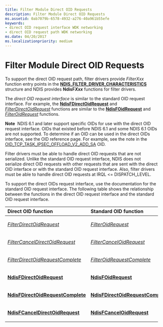 ```yaml
---
title: Filter Module Direct OID Requests
description: Filter Module Direct OID Requests
ms.assetid: 0ab7079b-6578-4932-a276-40a961b55efe
keywords:
- direct OID request interface WDK networking
- direct OID request path WDK networking
ms.date: 04/20/2017
ms.localizationpriority: medium
---
```


# Filter Module Direct OID Requests





To support the direct OID request path, filter drivers provide *FilterXxx* function entry points in the [**NDIS\_FILTER\_DRIVER\_CHARACTERISTICS**](/windows-hardware/drivers/ddi/ndis/ns-ndis-_ndis_filter_driver_characteristics) structure and NDIS provides **NdisF*Xxx*** functions for filter drivers.

The *direct OID request interface* is similar to the standard OID request interface. For example, the [**NdisFDirectOidRequest**](/windows-hardware/drivers/ddi/ndis/nf-ndis-ndisfdirectoidrequest) and [*FilterDirectOidRequest*](/windows-hardware/drivers/ddi/ndis/nc-ndis-filter_direct_oid_request) functions are similar to the [**NdisFOidRequest**](/windows-hardware/drivers/ddi/ndis/nf-ndis-ndisfoidrequest) and [*FilterOidRequest*](/windows-hardware/drivers/ddi/ndis/nc-ndis-filter_oid_request) functions.

**Note**  NDIS 6.1 and later support specific OIDs for use with the direct OID request interface. OIDs that existed before NDIS 6.1 and some NDIS 6.1 OIDs are not supported. To determine if an OID can be used in the direct OIDs interface, see the OID reference page. For example, see the note in the [OID\_TCP\_TASK\_IPSEC\_OFFLOAD\_V2\_ADD\_SA](./oid-tcp-task-ipsec-offload-v2-add-sa.md) OID.

 

Filter drivers must be able to handle direct OID requests that are not serialized. Unlike the standard OID request interface, NDIS does not serialize direct OID requests with other requests that are sent with the direct OID interface or with the standard OID request interface. Also, filter drivers must be able to handle direct OID requests at IRQL &lt;= DISPATCH\_LEVEL.

To support the direct OIDs request interface, use the documentation for the standard OID request interface. The following table shows the relationship between the functions in the direct OID request interface and the standard OID request interface.

<table>
<colgroup>
<col width="50%" />
<col width="50%" />
</colgroup>
<thead>
<tr class="header">
<th align="left">Direct OID function</th>
<th align="left">Standard OID function</th>
</tr>
</thead>
<tbody>
<tr class="odd">
<td align="left"><p><a href="/windows-hardware/drivers/ddi/ndis/nc-ndis-filter_direct_oid_request" data-raw-source="[&lt;em&gt;FilterDirectOidRequest&lt;/em&gt;](/windows-hardware/drivers/ddi/ndis/nc-ndis-filter_direct_oid_request)"><em>FilterDirectOidRequest</em></a></p></td>
<td align="left"><p><a href="/windows-hardware/drivers/ddi/ndis/nc-ndis-filter_oid_request" data-raw-source="[&lt;em&gt;FilterOidRequest&lt;/em&gt;](/windows-hardware/drivers/ddi/ndis/nc-ndis-filter_oid_request)"><em>FilterOidRequest</em></a></p></td>
</tr>
<tr class="even">
<td align="left"><p><a href="/windows-hardware/drivers/ddi/ndis/nc-ndis-filter_cancel_direct_oid_request" data-raw-source="[&lt;em&gt;FilterCancelDirectOidRequest&lt;/em&gt;](/windows-hardware/drivers/ddi/ndis/nc-ndis-filter_cancel_direct_oid_request)"><em>FilterCancelDirectOidRequest</em></a></p></td>
<td align="left"><p><a href="/windows-hardware/drivers/ddi/ndis/nc-ndis-filter_cancel_oid_request" data-raw-source="[&lt;em&gt;FilterCancelOidRequest&lt;/em&gt;](/windows-hardware/drivers/ddi/ndis/nc-ndis-filter_cancel_oid_request)"><em>FilterCancelOidRequest</em></a></p></td>
</tr>
<tr class="odd">
<td align="left"><p><a href="/windows-hardware/drivers/ddi/ndis/nc-ndis-filter_direct_oid_request_complete" data-raw-source="[&lt;em&gt;FilterDirectOidRequestComplete&lt;/em&gt;](/windows-hardware/drivers/ddi/ndis/nc-ndis-filter_direct_oid_request_complete)"><em>FilterDirectOidRequestComplete</em></a></p></td>
<td align="left"><p><a href="/windows-hardware/drivers/ddi/ndis/nc-ndis-filter_oid_request_complete" data-raw-source="[&lt;em&gt;FilterOidRequestComplete&lt;/em&gt;](/windows-hardware/drivers/ddi/ndis/nc-ndis-filter_oid_request_complete)"><em>FilterOidRequestComplete</em></a></p></td>
</tr>
<tr class="even">
<td align="left"><p><a href="/windows-hardware/drivers/ddi/ndis/nf-ndis-ndisfdirectoidrequest" data-raw-source="[&lt;strong&gt;NdisFDirectOidRequest&lt;/strong&gt;](/windows-hardware/drivers/ddi/ndis/nf-ndis-ndisfdirectoidrequest)"><strong>NdisFDirectOidRequest</strong></a></p></td>
<td align="left"><p><a href="/windows-hardware/drivers/ddi/ndis/nf-ndis-ndisfoidrequest" data-raw-source="[&lt;strong&gt;NdisFOidRequest&lt;/strong&gt;](/windows-hardware/drivers/ddi/ndis/nf-ndis-ndisfoidrequest)"><strong>NdisFOidRequest</strong></a></p></td>
</tr>
<tr class="odd">
<td align="left"><p><a href="/windows-hardware/drivers/ddi/ndis/nf-ndis-ndisfdirectoidrequestcomplete" data-raw-source="[&lt;strong&gt;NdisFDirectOidRequestComplete&lt;/strong&gt;](/windows-hardware/drivers/ddi/ndis/nf-ndis-ndisfdirectoidrequestcomplete)"><strong>NdisFDirectOidRequestComplete</strong></a></p></td>
<td align="left"><p><a href="/windows-hardware/drivers/ddi/ndis/nf-ndis-ndisfdirectoidrequestcomplete" data-raw-source="[&lt;strong&gt;NdisFDirectOidRequestComplete&lt;/strong&gt;](/windows-hardware/drivers/ddi/ndis/nf-ndis-ndisfdirectoidrequestcomplete)"><strong>NdisFDirectOidRequestComplete</strong></a></p></td>
</tr>
<tr class="even">
<td align="left"><p><a href="/windows-hardware/drivers/ddi/ndis/nf-ndis-ndisfcanceldirectoidrequest" data-raw-source="[&lt;strong&gt;NdisFCancelDirectOidRequest&lt;/strong&gt;](/windows-hardware/drivers/ddi/ndis/nf-ndis-ndisfcanceldirectoidrequest)"><strong>NdisFCancelDirectOidRequest</strong></a></p></td>
<td align="left"><p><a href="/windows-hardware/drivers/ddi/ndis/nf-ndis-ndisfcanceloidrequest" data-raw-source="[&lt;strong&gt;NdisFCancelOidRequest&lt;/strong&gt;](/windows-hardware/drivers/ddi/ndis/nf-ndis-ndisfcanceloidrequest)"><strong>NdisFCancelOidRequest</strong></a></p></td>
</tr>
</tbody>
</table>

 

